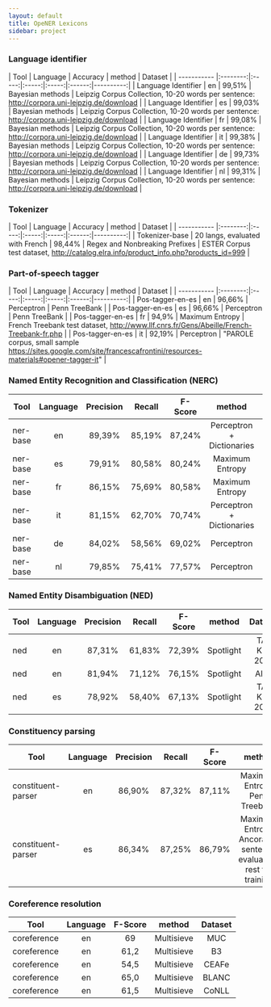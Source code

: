 ```yaml
---
layout: default
title: OpeNER Lexicons
sidebar: project
---
```



### Language identifier

| Tool        | Language | Accuracy    | method | Dataset   |
| ----------- |:--------:|:-----:|:-----:|:-----:|:------:|----------:|
| Language Identifier         | en  |  99,51%   | Bayesian methods | Leipzig Corpus Collection, 10-20 words per sentence: http://corpora.uni-leipzig.de/download |
| Language Identifier         | es  |  99,03%   | Bayesian methods | Leipzig Corpus Collection, 10-20 words per sentence: http://corpora.uni-leipzig.de/download |
| Language Identifier         | fr  |  99,08%   | Bayesian methods | Leipzig Corpus Collection, 10-20 words per sentence: http://corpora.uni-leipzig.de/download |
| Language Identifier         | it  |  99,38%   | Bayesian methods | Leipzig Corpus Collection, 10-20 words per sentence: http://corpora.uni-leipzig.de/download |
| Language Identifier         | de  |  99,73%   | Bayesian methods | Leipzig Corpus Collection, 10-20 words per sentence: http://corpora.uni-leipzig.de/download |
| Language Identifier         | nl  |  99,31%   | Bayesian methods | Leipzig Corpus Collection, 10-20 words per sentence: http://corpora.uni-leipzig.de/download |


### Tokenizer

| Tool        | Language | Accuracy    | method | Dataset   |
| ----------- |:--------:|:-----:|:-----:|:-----:|:------:|----------:|
| Tokenizer-base | 20 langs, evaluated with French | 98,44% | Regex and Nonbreaking Prefixes | ESTER Corpus test dataset, http://catalog.elra.info/product_info.php?products_id=999 |

### Part-of-speech tagger

| Tool        | Language | Accuracy    | method | Dataset   |
| ----------- |:--------:|:-----:|:-----:|:-----:|:------:|----------:|
| Pos-tagger-en-es | en | 96,66% | Perceptron | Penn TreeBank |
| Pos-tagger-en-es | es | 96,66% | Perceptron | Penn TreeBank |
| Pos-tagger-en-es | fr | 94,9% | Maximum Entropy | French Treebank test dataset, http://www.llf.cnrs.fr/Gens/Abeille/French-Treebank-fr.php |
| Pos-tagger-en-es | it | 92,19% | Perceptron | "PAROLE corpus, small sample https://sites.google.com/site/francescafrontini/resources-materials#opener-tagger-it" |

### Named Entity Recognition and Classification (NERC)

| Tool        | Language | Precision | Recall | F-Score   | method | Dataset   |
| ----------- |:--------:|:-----:|:-----:|:-----:|:-----:|:-----:|
| ner-base | en | 89,39% |	85,19% |	87,24% | Perceptron + Dictionaries | CoNLL 2003 |
| ner-base | es | 79,91% |	80,58% |	80,24% | Maximum Entropy | CoNLL 2002 |
| ner-base | fr | 86,15% |	75,69% |	80,58% | Maximum Entropy | ESTER corpus |
| ner-base | it | 81,15% |	62,70% |	70,74% | Perceptron + Dictionaries | Evalita 2007 |
| ner-base | de | 84,02% |	58,56% |	69,02% |	Perceptron |	CoNLL 2003 |
| ner-base | nl | 79,85% |	75,41% |	77,57% |	Perceptron |	CoNLL 2002 |

### Named Entity Disambiguation (NED)

| Tool        | Language | Precision | Recall | F-Score   | method | Dataset   |
| ----------- |:--------:|:-----:|:-----:|:-----:|:-----:|:-----:|
| ned | en | 87,31% | 61,83% |	72,39% |	Spotlight |	TAC KBP 2011 |
| ned | en | 81,94% | 71,12% |	76,15% |	Spotlight |	AIDA |
| ned | es | 78,92% | 58,40% |	67,13% |	Spotlight |	TAC KBP 2012 |

### Constituency parsing

| Tool        | Language | Precision | Recall | F-Score   | method | Dataset   |
| ----------- |:--------:|:-----:|:-----:|:-----:|:-----:|:-----:|
| constituent-parser | en | 86,90% |	87,32% |	87,11% |	Maximum Entropy	Penn Treebank |
| constituent-parser | es | 86,34% |	87,25% |	86,79% |	Maximum Entropy	Ancora 3K sentence evaluation, rest for training |

### Coreference resolution

| Tool        | Language | F-Score   | method | Dataset   |
| ----------- |:--------:|:-----:|:-----:|:-----:|
| coreference | en | 69 | Multisieve | MUC |
| coreference | en | 61,2 | Multisieve | B3 |
| coreference | en | 54,5 | Multisieve | CEAFe |
| coreference | en | 65,0 | Multisieve | BLANC |
| coreference | en | 61,5 | Multisieve | CoNLL |








